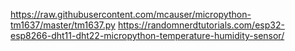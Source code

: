 https://raw.githubusercontent.com/mcauser/micropython-tm1637/master/tm1637.py
https://randomnerdtutorials.com/esp32-esp8266-dht11-dht22-micropython-temperature-humidity-sensor/